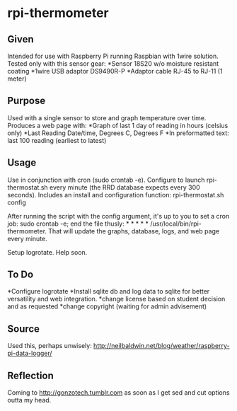 rpi-thermometer
===============
Given
-----------
Intended for use with Raspberry Pi running Raspbian with 1wire solution. Tested only with this sensor gear:
*Sensor 18S20 w/o moisture resistant coating
*1wire USB adaptor DS9490R-P
*Adaptor cable RJ-45 to RJ-11 (1 meter)

Purpose
----------
Used with a single sensor to store and graph temperature over time. Produces a web page with:
*Graph of last 1 day of reading in hours (celsius only)
*Last Reading Date/time, Degrees C, Degrees F
*In preformatted text: last 100 reading (earliest to latest)

Usage
-----
Use in conjunction with cron (sudo crontab -e). Configure to launch rpi-thermostat.sh every minute (the RRD database expects every 300 seconds).
Includes an install and configuration function: rpi-thermostat.sh config

After running the script with the config argument, it's up to you to set a cron job: sudo crontab -e; end the file thusly:
     * * * * * /usr/local/bin/rpi-thermometer. That will update the graphs, database, logs, and web page every minute.

Setup logrotate. Help soon.

To Do
-----
*Configure logrotate
*Install sqlite db and log data to sqlite for better versatility and web integration.
*change license based on student decision and as requested
*change copyright (waiting for admin advisement)

Source
------
Used this, perhaps unwisely: http://neilbaldwin.net/blog/weather/raspberry-pi-data-logger/

Reflection
---------
Coming to http://gonzotech.tumblr.com as soon as I get sed and cut options outta my head.
